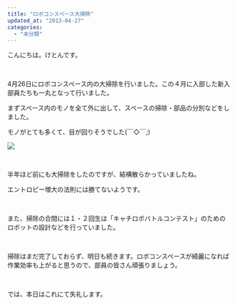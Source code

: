 ```yaml
---
title: "ロボコンスペース大掃除"
updated_at: "2013-04-27"
categories: 
  - "未分類"
---
```


こんにちは。けとんです。

 

4月26日にロボコンスペース内の大掃除を行いました。この４月に入部した新入部員たちも一丸となって行いました。

まずスペース内のモノを全て外に出して、スペースの掃除・部品の分別などをしました。

モノがとても多くて、目が回りそうでした(￣◇￣;)

[![](images/DCIM0291-300x168.jpg)](http://technouskit.net/blog/?attachment_id=548)

 

半年ほど前にも大掃除をしたのですが、結構散らかっていましたね。

エントロピー増大の法則には勝てないようです。

 

また、掃除の合間には１・２回生は「キャチロボバトルコンテスト」のためのロボットの設計などを行っていました。

 

掃除はまだ完了しておらず、明日も続きます。ロボコンスペースが綺麗になれば作業効率も上がると思うので、部員の皆さん頑張りましょう。

 

では、本日はこれにて失礼します。
